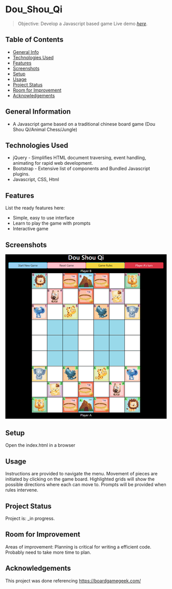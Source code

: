 # Dou_Shou_Qi
> Objective: Develop a Javascript based game
> Live demo [_here_](https://dou-shou-qi.vercel.app/). <!-- If you have the project hosted somewhere, include the link here. -->

## Table of Contents
* [General Info](#general-information)
* [Technologies Used](#technologies-used)
* [Features](#features)
* [Screenshots](#screenshots)
* [Setup](#setup)
* [Usage](#usage)
* [Project Status](#project-status)
* [Room for Improvement](#room-for-improvement)
* [Acknowledgements](#acknowledgements)
<!-- * [License](#license) -->

## General Information
- A Javascript game based on a traditional chinese board game (Dou Shou Qi/Animal Chess/Jungle)
<!-- You don't have to answer all the questions - just the ones relevant to your project. -->

## Technologies Used
- jQuery -  Simplifies HTML document traversing, event handling, animating for rapid web development.
- Bootstrap - Extensive list of components and Bundled Javascript plugins.
- Javascript, CSS, Html

## Features
List the ready features here:
- Simple, easy to use interface
- Learn to play the game with prompts
- Interactive game

## Screenshots
![Example screenshot](./images/screenshot.png)
<!-- If you have screenshots you'd like to share, include them here. -->

## Setup
Open the index.html in a browser

## Usage
Instructions are provided to navigate the menu.
Movement of pieces are initiated by clicking on the game board.
Highlighted grids will show the possible directions where each can move to.
Prompts will be provided when rules intervene.

## Project Status
Project is: _in progress. 

## Room for Improvement
Areas of improvement: Planning is critical for writing a efficient code. Probably need to take more time
to plan.

## Acknowledgements
This project was done referencing https://boardgamegeek.com/

<!-- Optional -->
<!-- ## License -->
<!-- This project is open source and available under the [... License](). -->
<!-- You don't have to include all sections - just the one's relevant to your project -->